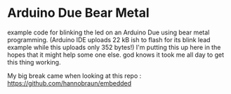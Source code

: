 # Arduino Due Bear Metal

example code for blinking the led on an Arduino Due using bear metal programming. (Arduino IDE uploads 22 kB ish to flash 
for its blink lead example while this uploads only 352 bytes!)
I'm putting this up here in the hopes that it might help some one else. god knows it took 
me all day to get this thing working.

My big break came when looking at this repo : https://github.com/hannobraun/embedded 

